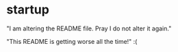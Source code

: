 # startup

"I am altering the README file. Pray I do not alter it again."

"This README is getting worse all the time!" :(